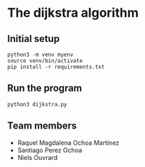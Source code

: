 # The dijkstra algorithm

## Initial setup

```shell
python3 -m venv myenv
source venv/bin/activate
pip install -r requirements.txt
```

## Run the program

```shell
python3 dijkstra.py
```

## Team members

- Raquel Magdalena Ochoa Martínez
- Santiago Perez Ochoa
- Niels Ouvrard
